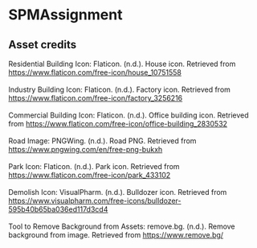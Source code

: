 # SPMAssignment

## Asset credits

Residential Building Icon:
Flaticon. (n.d.). House icon. Retrieved from https://www.flaticon.com/free-icon/house_10751558
<br><br>
Industry Building Icon:
Flaticon. (n.d.). Factory icon. Retrieved from https://www.flaticon.com/free-icon/factory_3256216
<br><br>
Commercial Building Icon:
Flaticon. (n.d.). Office building icon. Retrieved from https://www.flaticon.com/free-icon/office-building_2830532
<br><br>
Road Image:
PNGWing. (n.d.). Road PNG. Retrieved from https://www.pngwing.com/en/free-png-bukxh
<br><br>
Park Icon:
Flaticon. (n.d.). Park icon. Retrieved from https://www.flaticon.com/free-icon/park_433102
<br><br>
Demolish Icon:
VisualPharm. (n.d.). Bulldozer icon. Retrieved from https://www.visualpharm.com/free-icons/bulldozer-595b40b65ba036ed117d3cd4
<br><br>
Tool to Remove Background from Assets:
remove.bg. (n.d.). Remove background from image. Retrieved from https://www.remove.bg/
